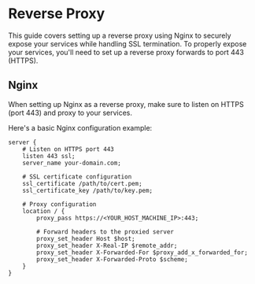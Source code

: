 # Reverse Proxy

This guide covers setting up a reverse proxy using Nginx to securely expose your services while handling SSL termination.
To properly expose your services, you'll need to set up a reverse proxy forwards to port 443 (HTTPS).

## Nginx

When setting up Nginx as a reverse proxy, make sure to listen on HTTPS (port 443) and proxy to your services.

Here's a basic Nginx configuration example:

```nginx
server {
    # Listen on HTTPS port 443
    listen 443 ssl;
    server_name your-domain.com;

    # SSL certificate configuration
    ssl_certificate /path/to/cert.pem;
    ssl_certificate_key /path/to/key.pem;

    # Proxy configuration
    location / {
        proxy_pass https://<YOUR_HOST_MACHINE_IP>:443;

        # Forward headers to the proxied server
        proxy_set_header Host $host;
        proxy_set_header X-Real-IP $remote_addr;
        proxy_set_header X-Forwarded-For $proxy_add_x_forwarded_for;
        proxy_set_header X-Forwarded-Proto $scheme;
    }
}
```
